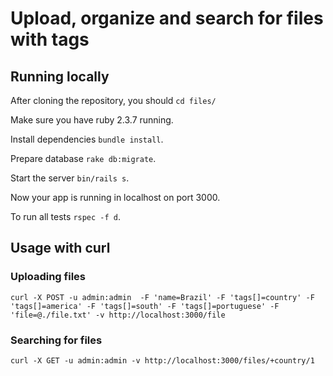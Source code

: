 # Upload, organize and search for files with tags

## Running locally

After cloning the repository, you should ```cd files/```

Make sure you have ruby 2.3.7 running.

Install dependencies ```bundle install```.

Prepare database ```rake db:migrate```.

Start the server ```bin/rails s```.

Now your app is running in localhost on port 3000.

To run all tests ```rspec -f d```.


## Usage with curl

### Uploading files

```
curl -X POST -u admin:admin  -F 'name=Brazil' -F 'tags[]=country' -F 'tags[]=america' -F 'tags[]=south' -F 'tags[]=portuguese' -F 'file=@./file.txt' -v http://localhost:3000/file
```

### Searching for files

```
curl -X GET -u admin:admin -v http://localhost:3000/files/+country/1
```
